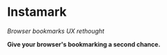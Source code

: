 # Instamark
*Browser bookmarks UX rethought*

**Give your browser's bookmarking a second chance.**


